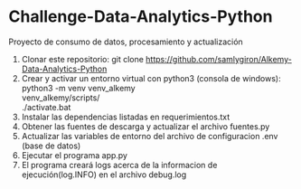# Challenge-Data-Analytics-Python
Proyecto de consumo de datos, procesamiento y actualización

1.  Clonar este repositorio: git clone https://github.com/samlygiron/Alkemy-Data-Analytics-Python</br>
2.  Crear y activar un entorno virtual con python3 (consola de windows):</br> python3 -m venv venv_alkemy </br> venv_alkemy/scripts/ </br> ./activate.bat</br>
3.  Instalar las dependencias listadas en requerimientos.txt</br>
4.  Obtener las fuentes de descarga y actualizar el archivo fuentes.py</br>
5.  Actualizar las variables de entorno del archivo de configuracion .env (base de datos)</br>
6.  Ejecutar el programa app.py</br>
7.  El programa creará logs acerca de la informacion de ejecución(log.INFO) en el archivo debug.log</br>
